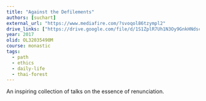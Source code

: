 ```yaml
---
title: "Against the Defilements"
authors: [suchart]
external_url: "https://www.mediafire.com/?svoqol86tzympl2"
drive_links: ["https://drive.google.com/file/d/1S1ZplR7Uh1N3Oy9GnkHNdsc1c5qnrn37/view?usp=drivesdk"]
year: 2017
olid: OL32035490M
course: monastic
tags:
  - path
  - ethics
  - daily-life
  - thai-forest
---
```


An inspiring collection of talks on the essence of renunciation.
